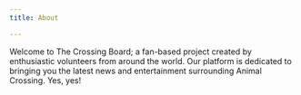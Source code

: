 ```yaml
---
title: About

---
```

Welcome to The Crossing Board; a fan-based project created by enthusiastic volunteers from around the world. Our platform is dedicated to bringing you the latest news and entertainment surrounding Animal Crossing. Yes, yes! 
